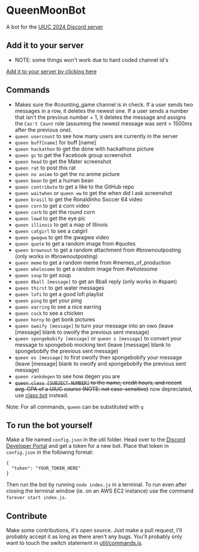 # QueenMoonBot

A bot for the [UIUC 2024 Discord server](https://discord.gg/2pFv4Wq)

## Add it to your server
  - NOTE: some things won't work due to hard coded channel id's

  [Add it to your server by clicking here](https://discordapp.com/oauth2/authorize?&client_id=684867671552294994&scope=bot&permissions=8)

## Commands
* Makes sure the #counting_game channel is in check. If a user sends two messages in a row, it deletes the newest one. If a user sends a number that isn't the previous number + 1, it deletes the message and assigns the `Can't Count` role (assuming the newest message was sent > 1500ms after the previous one).
* `queen usercount` to see how many users are currently in the server
* `queen buff[name]` for buff [name]
* `queen hackathon` to get the done with hackathons picture
* `queen gc` to get the Facebook group screenshot
* `queen head` to get the Mater screenshot
* `queen rat` to post this rat
* `queen no anime` to get the no anime picture
* `queen bean` to get a human bean
* `queen contribute` to get a like to the GitHub repo
* `queen waitwhen` or `queen ww` to get the when did I ask screenshot
* `queen brasil` to get the Ronaldinho Soccer 64 video
* `queen corn` to get a corn video`
* `queen corb` to get the round corn
* `queen lewd` to get the eye pic
* `queen illinois` to get a map of Illinois
* `queen catgirl` to see a catgirl
* `queen gwagwa` to get the gwagwa video
* `queen quote` to get a random image from #quotes
* `queen brownout` to get a random attachment from #brownoutposting (only works in #brownoutposting)
* `queen meme` to get a random meme from #memes_of_production
* `queen wholesome` to get a random image from #wholesome
* `queen soup` to get soup
* `queen 8ball [message]` to get an 8ball reply (only works in #spam)
* `queen thirst` to get water messages
* `queen lofi` to get a good lofi playlist
* `queen ping` to get your ping
* `queen earring` to see a nice earring
* `queen cock` to see a chicken
* `queen horny` to get bonk pictures
* `queen owoify [message]` to turn your message into an owo (leave [message] blank to owoify the previous sent message)
* `queen spongebobify [message]` or `queen s [message]` to convert your message to spongebob mocking text (leave [message] blank to spongebobify the previous sent message)
* `queen os [message]` to first owoify then spongebobify your message (leave [message] blank to owoify and spongebobify the previous sent message)
* `queen rankdegen` to see how degen you are
* ~~`queen class [SUBJECT-NUMBER]` to the name, credit hours, and recent avg. GPA of a UIUC course (NOTE: not case-sensitive)~~ now depreciated, use [class bot](https://github.com/timot3/uiuc-classes-bot) instead.

Note: For all commands, `queen` can be substituted with `q`


## To run the bot yourself
Make a file named `config.json` in the util folder. Head over to the [Discord Developer Portal](https://discordapp.com/developers/applications/me) and get a token for a new bot. Place that token in `config.json` in the following format:

```
{
  "token": "YOUR_TOKEN_HERE"
}
```

Then run the bot by running `node index.js` in a terminal. To run even after closing the terminal window (ie. on an AWS EC2 instance) use the command `forever start index.js`.

## Contribute
Make some contributions, it's open source. Just make a pull request, I'll probably accept it as long as there aren't any bugs. You'll probably only want to touch the switch statement in [util/commands.js](util/commands.js).
